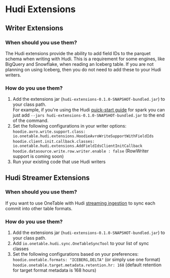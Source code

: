 # Hudi Extensions

## Writer Extensions

### When should you use them?

The Hudi extensions provide the ability to add field IDs to the parquet schema when writing with Hudi. This is a requirement for some engines, like BigQuery and Snowflake, when reading an Iceberg table. If you are not planning on using Iceberg, then you do not need to add these to your Hudi writers.

### How do you use them?

1. Add the extensions jar (`hudi-extensions-0.1.0-SNAPSHOT-bundled.jar`) to your class path.  
   For example, if you're using the Hudi [quick-start guide](https://hudi.apache.org/docs/quick-start-guide#spark-shellsql) for spark you can just add `--jars hudi-extensions-0.1.0-SNAPSHOT-bundled.jar` to the end of the command.
2. Set the following configurations in your writer options:  
   `hoodie.avro.write.support.class: io.onetable.hudi.extensions.HoodieAvroWriteSupportWithFieldIds`  
   `hoodie.client.init.callback.classes: io.onetable.hudi.extensions.AddFieldIdsClientInitCallback`  
   `hoodie.datasource.write.row.writer.enable : false` (RowWriter support is coming soon)
3. Run your existing code that use Hudi writers

## Hudi Streamer Extensions

### When should you use them?

If you want to use OneTable with Hudi [streaming ingestion](https://hudi.apache.org/docs/hoodie_streaming_ingestion) to sync each commit into other table formats.

### How do you use them?

1. Add the extensions jar (`hudi-extensions-0.1.0-SNAPSHOT-bundled.jar`) to your class path.
2. Add `io.onetable.hudi.sync.OneTableSyncTool` to your list of sync classes
3. Set the following configurations based on your preferences:
   `hoodie.onetable.formats: "ICEBERG,DELTA"` (or simply use one format)
   `hoodie.onetable.target.metadata.retention.hr: 168` (default retention for target format metadata is 168 hours)


